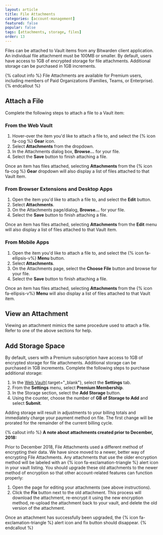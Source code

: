 ```yaml
---
layout: article
title: File Attachments
categories: [account-management]
featured: false
popular: false
tags: [attachments, storage, files]
order: 13
---
```


Files can be attached to Vault items from any Bitwarden client application. An individual file attachment must be 100MB or smaller. By default, users have access to 1GB of encrypted storage for file attachments. Additional storage can be purchased in 1GB increments.

{% callout info %}
File Attachments are available for Premium users, including members of Paid Organizations (Families, Teams, or Enterprise).
{% endcallout %}

## Attach a File

Complete the following steps to attach a file to a Vault item:

### From the Web Vault

1. Hover-over the item you'd like to attach a file to, and select the {% icon fa-cog %} **Gear** icon.
2. Select **Attachments** from the dropdown.
3. In the Attachments dialog box, **Browse...** for your file.
4. Select the **Save** button to finish attaching a file.

Once an item has files attached, selecting **Attachments** from the {% icon fa-cog %} **Gear** dropdown will also display a list of files attached to that Vault item.

### From Browser Extensions and Desktop Apps

1. Open the item you'd like to attach a file to, and select the **Edit** button.
2. Select **Attachments**.
3. On the Attachments page/dialog, **Browse...** for your file.
4. Select the **Save** button to finish attaching a file.

Once an item has files attached, selecting **Attachments** from the **Edit** menu will also display a list of files attached to that Vault item.

### From Mobile Apps

1. Open the item you'd like to attach a file to, and select the {% icon fa-ellipsis-v%} **Menu** button.
2. Select **Attachments**.
3. On the Attachments page, select the **Choose File** button and browse for your file.
4. Select the **Save** button to finish attaching a file.

Once an item has files attached, selecting **Attachments** from the {% icon fa-ellipsis-v%} **Menu** will also display a list of files attached to that Vault item.

## View an Attachment

Viewing an attachment mimics the same procedure used to attach a file. Refer to one of the above sections for help.

## Add Storage Space

By default, users with a Premium subscription have access to 1GB of encrypted storage for file attachments. Additional storage can be purchased in 1GB increments. Complete the following steps to purchase additional storage:

1. In the [Web Vault](https://vault.bitwarden.com){:target="\_blank"}, select the **Settings** tab.
2. From the **Settings** menu, select **Premium Membership**.
3. In the Storage section, select the **Add Storage** button.
4. Using the counter, choose the number of **GB of Storage to Add** and select **Submit**.

Adding storage will result in adjustments to your billing totals and immediately charge your payment method on file. The first change will be prorated for the remainder of the current billing cycle.

{% callout info %}
**A note about attachments created prior to December, 2018:**

Prior to December 2018, File Attachments used a different method of encrypting their data. We have since moved to a newer, better way of encrypting File Attachments. Any attachments that use the older encryption method will be labeled with an {% icon fa-exclamation-triangle %} alert icon in your vault listing. You should upgrade these old attachments to the newer method of encryption so that other account-related features can function properly:

1. Open the page for editing your attachments (see above instructions).
2. Click the **Fix** button next to the old attachment. This process will download the attachment, re-encrypt it using the new encryption method, re-upload the attachment back to your vault, and delete the old version of the attachment.

Once an attachment has successfully been upgraded, the {% icon fa-exclamation-triangle %} alert icon and fix button should disappear.
{% endcallout %}
